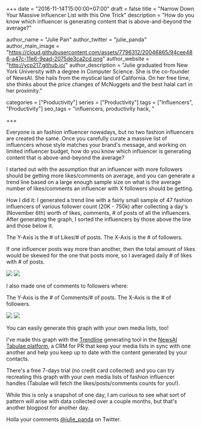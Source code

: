 +++
date = "2016-11-14T15:00:00+07:00"
draft = false
title = "Narrow Down Your Massive Influencer List with this One Trick"
description = "How do you know which influencer is generating content that is above-and-beyond the average?"

author_name = "Julie Pan"
author_twitter = "julie_panda"
author_main_image = "https://cloud.githubusercontent.com/assets/7796312/20046865/94cee486-a47c-11e6-9ead-2075de3ca2cd.png"
author_website = "http://ycp217.github.io/"
author_description = "Julie graduated from New York University with a degree in Computer Science. She is the co-founder of NewsAI. She hails from the mystical land of California. On her free time, she thinks about the price changes of McNuggets and the best halal cart in her proximity."

categories = ["Productivity"]
series = ["Productivity"]
tags = ["Influencers", "Productivity"]
seo_tags = "influencers, productivity hack, "

+++

Everyone is an fashion influencer nowadays, but no two fashion influencers are created the same. Once you carefully curate a massive list of influencers whose style matches your brand's message, and working on limited influencer budget, how do you know which influencer is generating content that is above-and-beyond the average?

I started out with the assumption that an influencer with more followers should be getting more likes/comments on average, and you can generate a trend line based on a large enough sample size on what is the average number of likes/comments an influencer with X followers should be getting.

How I did it: I generated a trend line with a fairly small sample of 47 fashion influencers of various follower count (20K - 750k) after collecting a day's (November 6th) worth of likes, comments, # of posts of all the influencers. After generating the graph, I sorted the influencers by those above the line and those below it.

The Y-Axis is the # of Likes/# of posts.
The X-Axis is the # of followers.

If one influencer posts way more than another, then the total amount of likes would be skewed for the one that posts more, so I averaged daily # of likes with # of posts.

![](https://cloud.githubusercontent.com/assets/7796312/20046865/94cee486-a47c-11e6-9ead-2075de3ca2cd.png)
![](https://cloud.githubusercontent.com/assets/7796312/20046676/6c67b36c-a47a-11e6-99cd-07126cd0f2b7.png)

I also made one of comments to followers where:

The Y-Axis is the # of Comments/# of posts.
The X-Axis is the # of followers.

![](https://cloud.githubusercontent.com/assets/7796312/20046872/aa9cdd04-a47c-11e6-8dcf-b6d1c969ce45.png)
![](https://cloud.githubusercontent.com/assets/7796312/20046677/6c67abe2-a47a-11e6-9da2-93222cd2bbd8.png)

You can easily generate this graph with your own media lists, too!

I've made this graph with the [Trendline](/how-to-make-an-instagram-timeline/) generating tool in the [NewsAI Tabulae platform](https://www.newsai.co/), a CRM for PR that keep your media lists in sync with one another and help you keep up to date with the content generated by your contacts.

There's a free 7-days trial (no credit card collected) and you can try recreating this graph with your own media lists of fashion influencer handles (Tabulae will fetch the likes/posts/comments counts for you!).

While this is only a snapshot of one day, I am curious to see what sort of pattern will arise with data collected over a couple months, but that's another blogpost for another day.

Holla your comments [@julie_panda](https://twitter.com/julie_panda) on Twitter.

